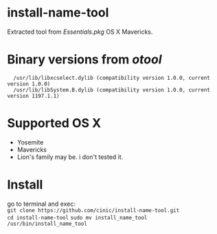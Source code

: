 # install-name-tool
Extracted tool from *Essentials.pkg* OS X Mavericks.

# Binary versions from _otool_
`  /usr/lib/libxcselect.dylib (compatibility version 1.0.0, current version 1.0.0)`  
`  /usr/lib/libSystem.B.dylib (compatibility version 1.0.0, current version 1197.1.1)`  

# Supported OS X
* Yosemite
* Mavericks
* Lion's family may be. i don't tested it.

# Install
go to terminal and exec:  
`git clone https://github.com/cinic/install-name-tool.git`   
`cd install-name-tool`
`sudo mv install_name_tool /usr/bin/install_name_tool`   
